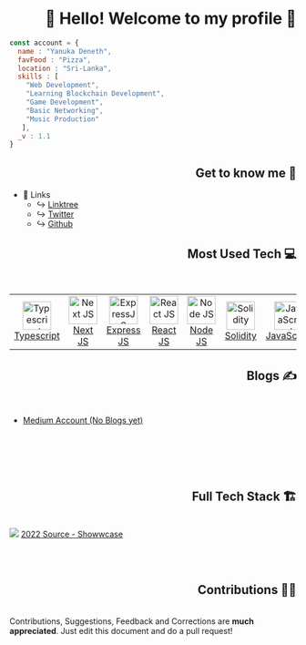 <!-- Header -->
<h1 align="right"> 👋 Hello! Welcome to my profile 📸 </h1>

<!-- About Me -->
```javascript
const account = {
  name : "Yanuka Deneth",
  favFood : "Pizza",
  location : "Sri-Lanka",
  skills : [
    "Web Development",
    "Learning Blockchain Development",
    "Game Development",
    "Basic Networking",
    "Music Production"
   ],
  _v : 1.1
}
```

<!-- Summary Section -->
<h2 align="right"> Get to know me 👀 </h2>

- 🔌 Links
  - ↪️ [Linktree](https://linktr.ee/yanukadeneth99)
  - ↪️ [Twitter](https://twitter.com/yanukadeneth99)
  - ↪️ [Github](https://github.com/yanukadeneth99)

<!-- Tech Section -->
<h2 align="right"> Most Used Tech 💻 </h2><br />

<table align="left">
  <tr>
    <td align="center" width="120px">
      <a href="https://www.typescriptlang.org/">
        <img src="https://upload.wikimedia.org/wikipedia/commons/thumb/4/4c/Typescript_logo_2020.svg/1024px-Typescript_logo_2020.svg.png" width="50" height="50" alt="Typescript" />
      <br>
      Typescript
      </a>
    </td>
    <td align="center" width="120px">
      <a href="https://nextjs.org/">
        <img src="https://seeklogo.com/images/N/next-js-logo-8FCFF51DD2-seeklogo.com.png" width="50" height="50" alt="Next JS" />
      <br>
      Next JS
      </a>
    </td>
    <td align="center" width="120px">
      <a href="https://expressjs.com/">
        <img src="https://images.tute.io/tute/topic/express-js.png" width="50" height="50" alt="ExpressJS" />
      <br>
      Express JS
      </a>
    </td>
    <td align="center" width="120px">
      <a href="https://reactjs.org/">
        <img src="https://cdn4.iconfinder.com/data/icons/logos-3/600/React.js_logo-512.png" width="50" height="50" alt="React JS" />
      <br>
      React JS
      </a>
    </td>
    <td align="center" width="120px">
      <a href="https://nodejs.org/en/">
        <img src="https://cdn-icons-png.flaticon.com/512/5968/5968322.png" width="50" height="50" alt="Node JS" />
      <br>
      Node JS
      </a>
    </td>
    <td align="center" width="120px">
      <a href="https://docs.soliditylang.org/en/v0.8.15/">
        <img src="https://docs.soliditylang.org/en/v0.8.15/_static/logo.svg" width="50" height="50" alt="Solidity" />
      <br>
      Solidity
      </a>
    </td>
    <td align="center" width="120px">
      <a href="https://www.javascript.com/">
        <img src="http://developerpitstop.com/wp-content/uploads/2022/01/Javascript_Logo.png" width="50" height="50" alt="JavaScript" />
      <br>
      JavaScript
      </a>
    </td>
    <td align="center" width="120px">
      <a href="https://code.visualstudio.com/">
        <img src="https://cdn.icon-icons.com/icons2/2107/PNG/512/file_type_vscode_icon_130084.png" width="50" height="50" alt="VS Code" />
      <br>
      VS Code
     </a>
    </td>
  </tr>     
</table>

<br /><br /><br /><br /><br /><br />

<!-- Blogs -->
<h2 align="right"> Blogs ✍️ </h2><br />
<ul>
  <li><a href="https://medium.com/@yanukadeneth99">Medium Account (No Blogs yet)</a></li>
</ul>

<br /><br /><br /><br />

<!-- Full Tech Stack -->
<h2 align="right"> Full Tech Stack 🏗️ </h2><br />

<img src="https://i.imgur.com/5vNPPQh.png" />
<a href="https://www.showwcase.com/yanukadeneth99">2022 Source - Showwcase</a>

<br /><br />

<!-- Contributions -->
<h2 align="right"> Contributions 👨‍⚕️ </h2><br />
Contributions, Suggestions, Feedback and Corrections are <b>much appreciated</b>. Just edit this document and do a pull request!

<!-- Objects -->
[ASCIIX]: https://asciix.com "ASCIIX : Software Engineering Company (https://asciix.com)"
[USHIFT MUSIC]: https://ushiftmusic.com "Ushift Music : Music Production Company (https://ushiftmusic.com)"
